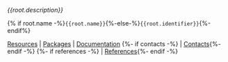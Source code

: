 <!-- wp:paragraph -->

<p id="top"><em>{{root.description}}</em></p>

<!-- /wp:paragraph -->

<!-- wp:paragraph -->

{% if root.name -%}`{{root.name}}`{%-else-%}`{{root.identifier}}`{%-endif%} 

<!-- /wp:paragraph -->
<!-- wp:html -->
<p><a href="#resources">Resources</a> | <a href="#packages">Packages</a> | <a href="#documentation">Documentation</a>
{%- if contacts -%} | <a href="#contacts">Contacts</a>{%- endif -%}
{%- if references -%} | <a href="#references">References</a>{%- endif -%}</p>
<!-- /wp:html -->